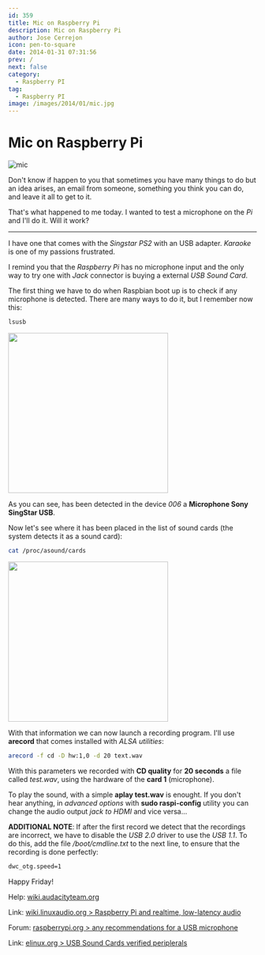```yaml
---
id: 359
title: Mic on Raspberry Pi
description: Mic on Raspberry Pi
author: Jose Cerrejon
icon: pen-to-square
date: 2014-01-31 07:31:56
prev: /
next: false
category:
  - Raspberry PI
tag:
  - Raspberry PI
image: /images/2014/01/mic.jpg
---
```


# Mic on Raspberry Pi

![mic](/images/2014/01/mic.jpg)

Don't know if happen to you that sometimes you have many things to do but an idea arises, an email from someone, something you think you can do, and leave it all to get to it. 

That's what happened to me today. I wanted to test a microphone on the *Pi* and I'll do it. Will it work?

- - -
I have one that comes with the *Singstar PS2* with an USB adapter. *Karaoke* is one of my passions frustrated. 

I remind you that the *Raspberry Pi* has no microphone input and the only way to try one with *Jack* connector is buying a external *USB Sound Card*. 

The first thing we have to do when Raspbian boot up is to check if any microphone is detected. There are many ways to do it, but I remember now this:

```bash
lsusb
```

<a title="Mic detedted!" rel="lightbox" href="/images/2014/01/lusb.jpg">
<img width="324" src="/images/2014/01/lusb_min.jpg">
</a>

As you can see, has been detected in the device *006* a **Microphone Sony SingStar USB**. 

Now let's see where it has been placed in the list of sound cards (the system detects it as a sound card):

```bash
cat /proc/asound/cards
```

<a title="Card num. 1 is a USB-Audio - USBMIC" rel="lightbox" href="/images/2014/01/catproccards.jpg">
<img width="324" src="/images/2014/01/catproccards_min.jpg">
</a>

With that information we can now launch a recording program. I'll use **arecord** that comes installed with *ALSA utilities*:

```bash
arecord -f cd -D hw:1,0 -d 20 text.wav
```

With this parameters we recorded with **CD quality** for **20 seconds** a file called *test.wav*, using the hardware of the **card 1** (microphone). 

To play the sound, with a simple **aplay test.wav** is enought. If you don't hear anything, in *advanced options* with **sudo raspi-config** utility you can change the audio output *jack to HDMI* and vice versa...

**ADDITIONAL NOTE**: If after the first record we detect that the recordings are incorrect, we have to disable the *USB 2.0* driver to use the *USB 1.1*. To do this, add the file */boot/cmdline.txt* to the next line, to ensure that the recording is done perfectly:

```bash
dwc_otg.speed=1
```

Happy Friday!

Help: [wiki.audacityteam.org](http://wiki.audacityteam.org/index.php?title=USB_mic_on_Linux)

Link: [wiki.linuxaudio.org > Raspberry Pi and realtime, low-latency audio](http://wiki.linuxaudio.org/wiki/raspberrypi)

Forum: [raspberrypi.org > any recommendations for a USB microphone](http://www.raspberrypi.org/phpBB3/viewtopic.php?f=26&t=43731)

Link: [elinux.org > USB Sound Cards verified periplerals](http://elinux.org/RPi_VerifiedPeripherals#USB_Sound_Cards)